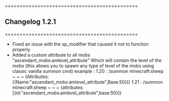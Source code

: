 =============================================
## Changelog 1.2.1
=============================================

- Fixed an issue with the xp_modifier that caused it not to function properly 
- Added a custom attribute to all mobs "ascendant_mobs:amlevel_attribute" 
Which will contain the level of the mobs
(this allows you to spawn any type of level of the mobs using classic vanilla summon cmd)
example : 
1.20 : /summon minecraft:sheep ~ ~ ~ {Attributes:[{Name:"ascendant_mobs:amlevel_attribute",Base:50}]}
1.21 : /summon minecraft:sheep ~ ~ ~ {attributes:[{id:"ascendant_mobs:amlevel_attribute",base:50}]}
